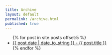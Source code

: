 ```yaml
---
title: Archive
layout: default
permalink: /archive.html
published: true
---
```

<ul class="index_menu">
  {% for post in site.posts offset:5 %}
    <li>
      <a href="{{ post.permalink }}">{{ post.date | date_to_string }} - {{ post.title }}</a>
    </li>
  {% endfor %}
  <div style="clear: both;"></div>
</ul>
